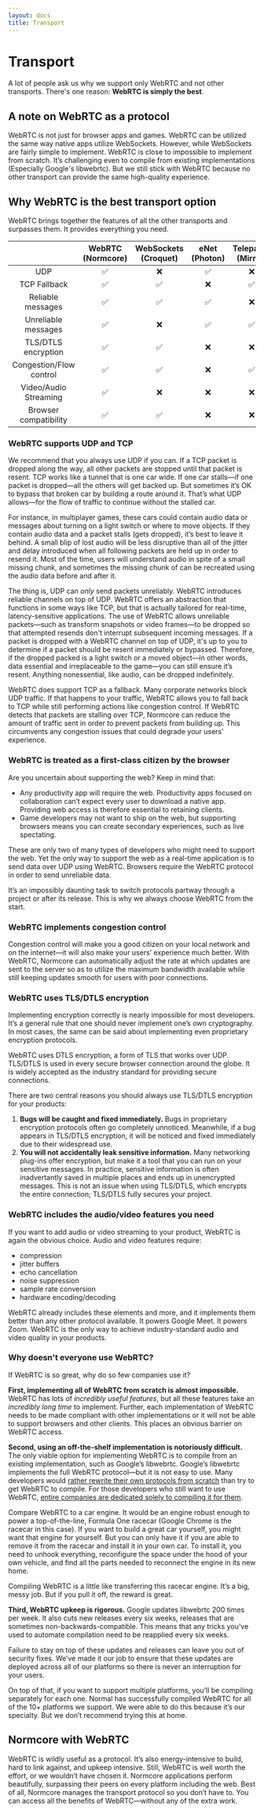 ```yaml
---
layout: docs
title: Transport
---
```

# Transport
A lot of people ask us why we support only WebRTC and not other transports. There's one reason: **WebRTC is simply the best**.

## A note on WebRTC as a protocol
WebRTC is not just for browser apps and games. WebRTC can be utilized the same way native apps utilize WebSockets. However, while WebSockets are fairly simple to implement. WebRTC is close to impossible to implement from scratch. It’s challenging even to compile from existing implementations (Especially Google's libwebrtc). But we still stick with WebRTC because no other transport can provide the same high-quality experience.

## Why WebRTC is the best transport option
WebRTC brings together the features of all the other transports and surpasses them. It provides everything you need.

|                         | WebRTC (Normcore) | WebSockets (Croquet) | eNet (Photon) | Telepathy (Mirror) | kcp2k (Mirror) |
|:-----------------------:|:-----------------:|:--------------------:|:-------------:|:------------------:|:--------------:|
| UDP                     | ✅                | ❌                    | ✅            | ❌                 | ✅              |
| TCP Fallback            | ✅                | ✅                    | ❌            | ✅                 | ❌              |
| Reliable messages       | ✅                | ✅                    | ✅            | ❌                 | ✅              |
| Unreliable messages     | ✅                | ❌                    | ✅            | ✅                 | ✅              |
| TLS/DTLS encryption     | ✅                | ✅                    | ❌            | ❌                 | ❌              |
| Congestion/Flow control | ✅                | ✅                    | ❌            | ✅                 | ✅              |
| Video/Audio Streaming   | ✅                | ❌                    | ❌            | ❌                 | ❌              |
| Browser compatibility   | ✅                | ✅                    | ❌            | ❌                 | ❌              |


### WebRTC supports UDP and TCP
We recommend that you always use UDP if you can. If a TCP packet is dropped along the way, all other packets are stopped until that packet is resent. TCP works like a tunnel that is one car wide. If one car stalls—if one packet is dropped—all the others will get backed up. But sometimes it’s OK to bypass that broken car by building a route around it. That’s what UDP allows—for the flow of traffic to continue without the stalled car. 

For instance, in multiplayer games, these cars could contain audio data or messages about turning on a light switch or where to move objects. If they contain audio data and a packet stalls (gets dropped), it’s best to leave it behind. A small blip of lost audio will be less disruptive than all of the jitter and delay introduced when all following packets are held up in order to resend it. Most of the time, users will understand audio in spite of a small missing chunk, and sometimes the missing chunk of can be recreated using the audio data before and after it.

The thing is, UDP can *only* send packets unreliably. WebRTC introduces reliable channels on top of UDP. WebRTC offers an abstraction that functions in some ways like TCP, but that is actually tailored for real-time, latency-sensitive applications. The use of WebRTC allows unreliable packets—such as transform snapshots or video frames—to be dropped so that attempted resends don't interrupt subsequent incoming messages. 
If a packet is dropped with a WebRTC channel on top of UDP, it's up to you to determine if a packet should be resent immediately or bypassed. Therefore, if the dropped packed is a light switch or a moved object—in other words, data essential and irreplaceable to the game—you can still ensure it’s resent. Anything nonessential, like audio, can be dropped indefinitely.

WebRTC does support TCP as a fallback. Many corporate networks block UDP traffic. If that happens to your traffic, WebRTC allows you to fall back to TCP while still performing actions like congestion control. If WebRTC detects that packets are stalling over TCP, Normcore can reduce the amount of traffic sent in order to prevent packets from building up. This circumvents any congestion issues that could degrade your users’ experience.

### WebRTC is treated as a first-class citizen by the browser
Are you uncertain about supporting the web? Keep in mind that:

* Any productivity app will require the web. Productivity apps focused on collaboration can’t expect every user to download a native app. Providing web access is therefore essential to retaining clients.
* Game developers may not want to ship on the web, but supporting browsers means you can create secondary experiences, such as live spectating.

These are only two of many types of developers who might need to support the web. Yet the only way to support the web as a real-time application is to send data over UDP using WebRTC. Browsers require the WebRTC protocol in order to send unreliable data. 

It’s an impossibly daunting task to switch protocols partway through a project or after its release. This is why we always choose WebRTC from the start.

### WebRTC implements congestion control
Congestion control will make you a good citizen on your local network and on the internet—it will also make your users’ experience much better. With WebRTC, Normcore can automatically adjust the rate at which updates are sent to the server so as to utilize the maximum bandwidth available while still keeping updates smooth for users with poor connections.

### WebRTC uses TLS/DTLS encryption
Implementing encryption correctly is nearly impossible for most developers. It’s a general rule that one should never implement one’s own cryptography. In most cases, the same can be said about implementing even proprietary encryption protocols.  

WebRTC uses DTLS encryption, a form of TLS that works over UDP. TLS/DTLS is used in every secure browser connection around the globe. It is widely accepted as the industry standard for providing secure connections.

There are two central reasons you should always use TLS/DTLS encryption for your products:

1. **Bugs will be caught and fixed immediately.** Bugs in proprietary encryption protocols often go completely unnoticed. Meanwhile, if a bug appears in TLS/DTLS encryption, it will be noticed and fixed immediately due to their widespread use.
2. **You will not accidentally leak sensitive information.** Many networking plug-ins offer encryption, but make it a tool that you can run on your sensitive messages. In practice, sensitive information is often inadvertantly saved in multiple places and ends up in unencrypted messages. This is not an issue when using TLS/DTLS, which encrypts the entire connection; TLS/DTLS fully secures your project.

### WebRTC includes the audio/video features you need
If you want to add audio or video streaming to your product, WebRTC is again the obvious choice. Audio and video features require:

* compression
* jitter buffers
* echo cancellation
* noise suppression
* sample rate conversion
* hardware encoding/decoding 

WebRTC already includes these elements and more, and it implements them better than any other protocol available. It powers Google Meet. It powers Zoom. WebRTC is the only way to achieve industry-standard audio and video quality in your products. 

### Why doesn't everyone use WebRTC?
If WebRTC is so great, why do so few companies use it?

**First, implementing all of WebRTC from scratch is almost impossible.** WebRTC has lots of *incredibly useful features*, but all these features take an *incredibly long time* to implement. Further, each implementation of WebRTC needs to be made compliant with other implementations or it will not be able to support browsers and other clients. This places an obvious barrier on WebRTC access.

**Second, using an off-the-shelf implementation is notoriously difficult.** The only viable option for implementing WebRTC is to compile from an existing implementation, such as Google’s libwebrtc. Google’s libwebrtc implements the full WebRTC protocol—but it is not easy to use. Many developers would [rather rewrite their own protocols from scratch](https://gafferongames.com/post/why_cant_i_send_udp_packets_from_a_browser/#what-about-webrtc) than try to get WebRTC to compile. For those developers who still want to use WebRTC, [entire companies are dedicated solely to compiling it for them](https://web.archive.org/web/20181020093837/https://webrtcbydralex.com/index.php/2018/10/14/libwebrtc-is-open-source-how-hard-can-it-be/). 

Compare WebRTC to a car engine. It would be an engine robust enough to power a top-of-the-line, Formula One racecar (Google Chrome is the racecar in this case). If you want to build a great car yourself, you might want that engine for yourself. But you can only have it if you are able to remove it from the racecar and install it in your own car. To install it, you need to unhook everything, reconfigure the space under the hood of your own vehicle, and find all the parts needed to reconnect the engine in its new home. 

Compiling WebRTC is a little like transferring this racecar engine. It’s a big, messy job. But if you pull it off, the reward is great.

**Third, WebRTC upkeep is rigorous.** Google updates libwebrtc 200 times per week. It also cuts new releases every six weeks, releases that are sometimes non-backwards-compatible. This means that any tricks you’ve used to automate compilation need to be reapplied every six weeks. 

Failure to stay on top of these updates and releases can leave you out of security fixes. We’ve made it our job to ensure that these updates are deployed across all of our platforms so there is never an interruption for your users. 

On top of that, if you want to support multiple platforms, you’ll be compiling separately for each one. Normal has successfully compiled WebRTC for all of the 10+ platforms we support. We were able to do this because it’s our specialty. But we don’t recommend trying this at home.

## Normcore with WebRTC
WebRTC is wildly useful as a protocol. It’s also energy-intensive to build, hard to link against, and upkeep intensive. Still, WebRTC is well worth the effort, or we wouldn’t have chosen it. Normcore applications perform beautifully, surpassing their peers on every platform including the web. Best of all, Normcore manages the transport protocol so you don’t have to. You can access all the benefits of WebRTC—without any of the extra work.
